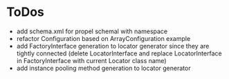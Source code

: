 # ToDos

* add schema.xml for propel schemal with namespace
* refactor Configuration based on ArrayConfiguration example
* add FactoryInterface generation to locator generator since they are tightly connected (delete LocatorInterface and replace LocatorInterface in FactoryInterface with current Locator class name)
* add instance pooling method generation to locator generator

